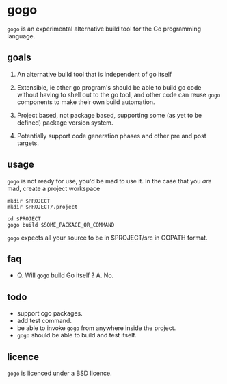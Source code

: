 gogo
====

`gogo` is an experimental alternative build tool for the Go programming language.

goals
-----

 1. An alternative build tool that is independent of go itself

 2. Extensible, ie other go program's should be able to build go code without having to shell out to the go tool, and other code can reuse `gogo` components to make their own build automation.

 3. Project based, not package based, supporting some (as yet to be defined) package version system.

 4. Potentially support code generation phases and other pre and post targets.

usage
-----

`gogo` is not ready for use, you'd be mad to use it. In the case that you _are_ mad, create a project workspace 

    mkdir $PROJECT
    mkdir $PROJECT/.project

    cd $PROJECT
    gogo build $SOME_PACKAGE_OR_COMMAND

`gogo` expects all your source to be in $PROJECT/src in GOPATH format.

faq
---

 * Q. Will `gogo` build Go itself ? A. No.

todo
----

 * support cgo packages.
 * add test command.
 * be able to invoke `gogo` from anywhere inside the project.
 * `gogo` should be able to build and test itself.

licence
-------

`gogo` is licenced under a BSD licence.
